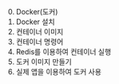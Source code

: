 0. Docker(도커)
1. Docker 설치
2. 컨테이너 이미지
3. 컨테이너 명령어
4. Redis를 이용하여 컨테이너 실행
5. 도커 이미지 만들기
6. 실제 앱을 이용하여 도커 사용